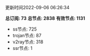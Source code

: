 更新时间2022-09-06 06:26:34

**总订阅: 73**
**总节点: 2838**
**有效节点: 1131**
- ss节点: 725
- trojan节点: 87
- v2ray节点: 318
- ssr节点: 1
